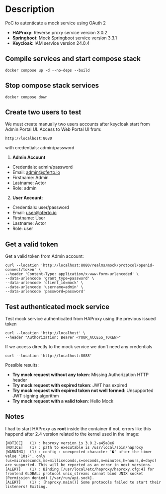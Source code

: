 # Description

PoC to autenticate a mock service using OAuth 2

- **HAProxy**: Reverse proxy service version 3.0.2
- **Springboot**: Mock Springboot service version 3.3.1
- **Keycloak**: IAM service version 24.0.4

## Compile services and start compose stack
```
docker compose up -d --no-deps --build
```

## Stop compose stack services
```
docker compose down
```

## Create two users to test
We must create manually two users accounts after keycloak start from Admin Portal UI. Access to Web Portal UI from:

```
http://localhost:8080
```

with credentials: admin/password

1. **Admin Account**
- Credentials: admin/password
- Email: admin@oferto.io
- Firstname: Admin
- Lastname: Actor
- Role: admin

2. **User Account**:
- Credentials: user/password
- Email: user@oferto.io
- Firstname: User
- Lastname: Actor
- Role: user

## Get a valid token

Get a valid token from Admin account:
```
curl --location 'http://localhost:8080/realms/mock/protocol/openid-connect/token' \
--header 'Content-Type: application/x-www-form-urlencoded' \
--data-urlencode 'grant_type=password' \
--data-urlencode 'client_id=mock' \
--data-urlencode 'username=admin' \
--data-urlencode 'password=password'
```

## Test authenticated mock service

Test mock service authenticated from HAProxy using the previous issued token 
```
curl --location 'http://localhost' \
--header "Authorization: Bearer <YOUR_ACCESS_TOKEN>"
```

If we access directly to the mock service we don't need any credentials
```
curl --location 'http://localhost:8088'
```

Possible results:

- **Try mock request without any token**: Missing Authorization HTTP header
- **Try mock request with expired token**: JWT has expired
- **Try mock request with expired token not well formed**: Unsupported JWT signing algorithm
- **Try mock request with a valid token**: Hello Mock

## Notes

I had to start HAProxy as **root** inside the container if not, errors like this happend after 2.4 version related to the kernel used in the image:

```
[NOTICE]   (1) : haproxy version is 3.0.2-a45a8e6
[NOTICE]   (1) : path to executable is /usr/local/sbin/haproxy
[WARNING]  (1) : config : unexpected character '�' after the timer value '10sº', only (us=microseconds,ms=milliseconds,s=seconds,m=minutes,h=hours,d=days) are supported. This will be reported as an error in next versions.
[ALERT]    (1) : Binding [/usr/local/etc/haproxy/haproxy.cfg:4] for frontend GLOBAL: protocol unix_stream: cannot bind UNIX socket (Permission denied) [/var/run/api.sock].
[ALERT]    (1) : [haproxy.main()] Some protocols failed to start their listeners! Exiting.
```
